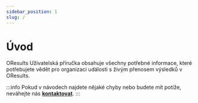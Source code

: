 ```yaml
---
sidebar_position: 1
slug: /
---
```


# Úvod

OResults Uživatelská příručka obsahuje všechny potřebné informace, které potřebujete vědět pro organizaci události s živým přenosem výsledků v OResults.

:::info
Pokud v návodech najdete nějaké chyby nebo budete mít potíže, neváhejte nás **[kontaktovat](https://oresults.eu/contact)**.
:::